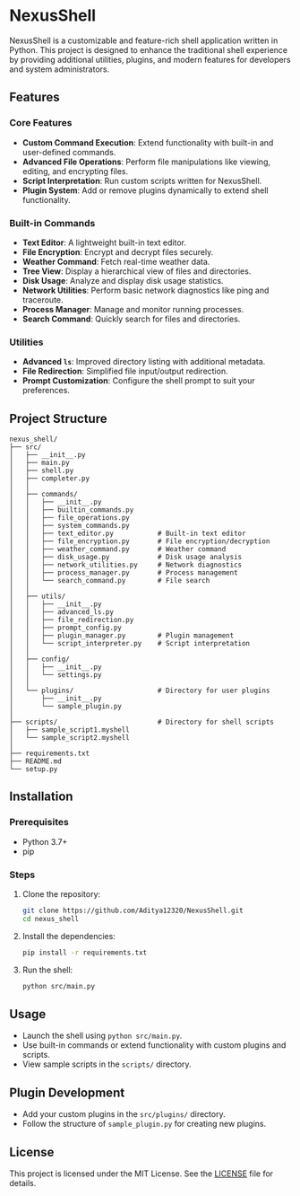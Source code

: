 
# NexusShell

NexusShell is a customizable and feature-rich shell application written in Python. This project is designed to enhance the traditional shell experience by providing additional utilities, plugins, and modern features for developers and system administrators.

## Features

### Core Features

- **Custom Command Execution**: Extend functionality with built-in and user-defined commands.
- **Advanced File Operations**: Perform file manipulations like viewing, editing, and encrypting files.
- **Script Interpretation**: Run custom scripts written for NexusShell.
- **Plugin System**: Add or remove plugins dynamically to extend shell functionality.

### Built-in Commands

- **Text Editor**: A lightweight built-in text editor.
- **File Encryption**: Encrypt and decrypt files securely.
- **Weather Command**: Fetch real-time weather data.
- **Tree View**: Display a hierarchical view of files and directories.
- **Disk Usage**: Analyze and display disk usage statistics.
- **Network Utilities**: Perform basic network diagnostics like ping and traceroute.
- **Process Manager**: Manage and monitor running processes.
- **Search Command**: Quickly search for files and directories.

### Utilities

- **Advanced `ls`**: Improved directory listing with additional metadata.
- **File Redirection**: Simplified file input/output redirection.
- **Prompt Customization**: Configure the shell prompt to suit your preferences.

## Project Structure

```
nexus_shell/
├── src/
│   ├── __init__.py
│   ├── main.py
│   ├── shell.py
│   ├── completer.py
│   │
│   ├── commands/
│   │   ├── __init__.py
│   │   ├── builtin_commands.py
│   │   ├── file_operations.py
│   │   ├── system_commands.py
│   │   ├── text_editor.py           # Built-in text editor
│   │   ├── file_encryption.py       # File encryption/decryption
│   │   ├── weather_command.py       # Weather command
│   │   ├── disk_usage.py            # Disk usage analysis
│   │   ├── network_utilities.py     # Network diagnostics
│   │   ├── process_manager.py       # Process management
│   │   └── search_command.py        # File search
│   │
│   ├── utils/
│   │   ├── __init__.py
│   │   ├── advanced_ls.py
│   │   ├── file_redirection.py
│   │   ├── prompt_config.py
│   │   ├── plugin_manager.py        # Plugin management
│   │   └── script_interpreter.py    # Script interpretation
│   │
│   ├── config/
│   │   ├── __init__.py
│   │   └── settings.py
│   │
│   └── plugins/                     # Directory for user plugins
│       ├── __init__.py
│       └── sample_plugin.py
│
├── scripts/                         # Directory for shell scripts
│   ├── sample_script1.myshell
│   └── sample_script2.myshell
│
├── requirements.txt
├── README.md
└── setup.py
```

## Installation

### Prerequisites

- Python 3.7+
- pip

### Steps

1. Clone the repository:
   ```bash
   git clone https://github.com/Aditya12320/NexusShell.git
   cd nexus_shell
   ```
2. Install the dependencies:
   ```bash
   pip install -r requirements.txt
   ```
3. Run the shell:
   ```bash
   python src/main.py
   ```

## Usage

- Launch the shell using `python src/main.py`.
- Use built-in commands or extend functionality with custom plugins and scripts.
- View sample scripts in the `scripts/` directory.

## Plugin Development

- Add your custom plugins in the `src/plugins/` directory.
- Follow the structure of `sample_plugin.py` for creating new plugins.

## License

This project is licensed under the MIT License. See the [LICENSE](LICENSE) file for details.
